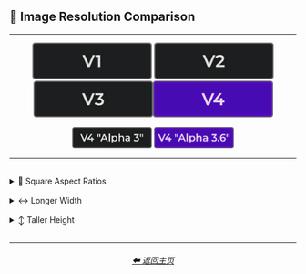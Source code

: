 <h2>📏 Image Resolution Comparison</h2>

<hr><!--------------->

<div align="center">

[<img src="/Images/Repo_Parts/Buttons/Version_Buttons/button_version_V1_inactive.webp?raw=true" alt="MidJourney V1" height="64" />](/Pages/MJ_V1/Comparison_Pages/Image_Resolution_and_Upscaling/Image_Resolution_Comparison.md)
[<img src="/Images/Repo_Parts/Buttons/Version_Buttons/button_version_V2_inactive.webp?raw=true" alt="MidJourney V2" height="64" />](/Pages/MJ_V2/Comparison_Pages/Image_Resolution_and_Upscaling/Image_Resolution_Comparison.md)
[<img src="/Images/Repo_Parts/Buttons/Version_Buttons/button_version_V3_inactive.webp?raw=true" alt="MidJourney V3" height="64" />](/Pages/MJ_V3/Comparison_Pages/Image_Resolution_and_Upscaling/Image_Resolution_Comparison.md)[<img src="/Images/Repo_Parts/Buttons/Version_Buttons/button_version_V4_active.webp?raw=true" alt="MidJourney V4" height="64" />]()

[<img src="/Images/Repo_Parts/Buttons/Comparison_Page_Buttons/Subgroups/V4_Alpha_Versions/button_V4_alpha_3_inactive.webp?raw=true" alt="V4 Alpha 3" width="140.5" />](/Pages/MJ_V4/Comparison_Pages/Image_Resolution_and_Upscaling/Image_Resolution_Comparison/Older_Versions/V4_Alpha_3.md)
[<img src="/Images/Repo_Parts/Buttons/Comparison_Page_Buttons/Subgroups/V4_Alpha_Versions/button_V4_alpha_3.6_active.webp?raw=true" alt="V4 Alpha 3.6" width="140.5" />](/Pages/MJ_V4/Comparison_Pages/Image_Resolution_and_Upscaling/Image_Resolution_Comparison/Image_Resolution_Comparison.md)

</div>

<hr>
<br>

<details><summary>🔳 Square Aspect Ratios</summary><p><div align="center">

<table>
	<tr align=center valign=middle>
		<th width=128>ar 1:1</th>
		<td><img src="/Images/MJ_V4/V4_Alpha_3.6/Comparison_Page_Images/Image_Resolution_Comparison/Sphere_ar1-1.webp?raw=true" width="256" /><p><code>1024x1024</code></p></td>
	</tr>
</table>

</div></p></details>

<br>

<details><summary>↔ Longer Width</summary><p><div align="center">

<table>
	<tr align=center valign=middle>
		<th width=128>ar 12-11</th>
		<td><img src="/Images/MJ_V4/V4_Alpha_3.6/Comparison_Page_Images/Image_Resolution_Comparison/Sphere_ar12-11.webp?raw=true" width="272" /><p><code>1088x1024</code></p></td>
	</tr>
	<tr align=center valign=middle>
		<th>ar 8-7</th>
		<td><img src="/Images/MJ_V4/V4_Alpha_3.6/Comparison_Page_Images/Image_Resolution_Comparison/Sphere_ar8-7.webp?raw=true" width="288" /><p><code>1152x1024</code></p></td>
	</tr>
	<tr align=center valign=middle>
		<th>ar 6-5</th>
		<td><img src="/Images/MJ_V4/V4_Alpha_3.6/Comparison_Page_Images/Image_Resolution_Comparison/Sphere_ar6-5.webp?raw=true" width="304" /><p><code>1216x1024</code></p></td>
	</tr>
	<tr align=center valign=middle>
		<th>ar 5-4</th>
		<td><img src="/Images/MJ_V4/V4_Alpha_3.6/Comparison_Page_Images/Image_Resolution_Comparison/Sphere_ar5-4.webp?raw=true" width="320" /><p><code>1280x1024</code></p></td>
	</tr>
	<tr align=center valign=middle>
		<th>ar 4-3</th>
		<td><img src="/Images/MJ_V4/V4_Alpha_3.6/Comparison_Page_Images/Image_Resolution_Comparison/Sphere_ar4-3.webp?raw=true" width="336" /><p><code>1344x1024</code></p></td>
	</tr>
	<tr align=center valign=middle>
		<th>ar 7-5</th>
		<td><img src="/Images/MJ_V4/V4_Alpha_3.6/Comparison_Page_Images/Image_Resolution_Comparison/Sphere_ar7-5.webp?raw=true" width="352" /><p><code>1408x1024</code></p></td>
	</tr>
	<tr align=center valign=middle>
		<th>ar 10-7</th>
		<td><img src="/Images/MJ_V4/V4_Alpha_3.6/Comparison_Page_Images/Image_Resolution_Comparison/Sphere_ar10-7.webp?raw=true" width="368" /><p><code>1472x1024</code></p></td>
	</tr>
	<tr align=center valign=middle>
		<th>ar 3-2</th>
		<td><img src="/Images/MJ_V4/V4_Alpha_3.6/Comparison_Page_Images/Image_Resolution_Comparison/Sphere_ar3-2.webp?raw=true" width="384" /><p><code>1536x1024</code></p></td>
	</tr>
	<tr align=center valign=middle>
		<th>ar 11-7</th>
		<td><img src="/Images/MJ_V4/V4_Alpha_3.6/Comparison_Page_Images/Image_Resolution_Comparison/Sphere_ar11-7.webp?raw=true" width="400" /><p><code>1600x1024</code></p></td>
	</tr>
	<tr align=center valign=middle>
		<th>ar 8-5</th>
		<td><img src="/Images/MJ_V4/V4_Alpha_3.6/Comparison_Page_Images/Image_Resolution_Comparison/Sphere_ar8-5.webp?raw=true" width="416" /><p><code>1664x1024</code></p></td>
	</tr>
	<tr align=center valign=middle>
		<th>ar 5-3</th>
		<td><img src="/Images/MJ_V4/V4_Alpha_3.6/Comparison_Page_Images/Image_Resolution_Comparison/Sphere_ar5-3.webp?raw=true" width="432" /><p><code>1728x1024</code></p></td>
	</tr>
	<tr align=center valign=middle>
		<th>ar 7-4</th>
		<td><img src="/Images/MJ_V4/V4_Alpha_3.6/Comparison_Page_Images/Image_Resolution_Comparison/Sphere_ar7-4.webp?raw=true" width="448" /><p><code>1792x1024</code></p></td>
	</tr>
	<tr align=center valign=middle>
		<th>ar 9-5</th>
		<td><img src="/Images/MJ_V4/V4_Alpha_3.6/Comparison_Page_Images/Image_Resolution_Comparison/Sphere_ar9-5.webp?raw=true" width="464" /><p><code>1856x1024</code></p></td>
	</tr>
	<tr align=center valign=middle>
		<th>ar 13-7</th>
		<td><img src="/Images/MJ_V4/V4_Alpha_3.6/Comparison_Page_Images/Image_Resolution_Comparison/Sphere_ar13-7.webp?raw=true" width="480" /><p><code>1920x1024</code></p></td>
	</tr>
	<tr align=center valign=middle>
		<th>ar 2-1</th>
		<td><img src="/Images/MJ_V4/V4_Alpha_3.6/Comparison_Page_Images/Image_Resolution_Comparison/Sphere_ar2-1.webp?raw=true" width="512" /><p><code>2048x1024</code></p></td>
	</tr>
</table>

</div></p></details>

<br>

<details><summary>↕ Taller Height</summary><p><div align="center">

<table>
	<tr align=center valign=middle>
		<th width=128>ar 11-12</th>
		<td><img src="/Images/MJ_V4/V4_Alpha_3.6/Comparison_Page_Images/Image_Resolution_Comparison/Sphere_ar11-12.webp?raw=true" width="256" /><p><code>1024x1088</code></p></td>
	</tr>
	<tr align=center valign=middle>
		<th>ar 7-8</th>
		<td><img src="/Images/MJ_V4/V4_Alpha_3.6/Comparison_Page_Images/Image_Resolution_Comparison/Sphere_ar7-8.webp?raw=true" width="256" /><p><code>1024x1152</code></p></td>
	</tr>
	<tr align=center valign=middle>
		<th>ar 5-6</th>
		<td><img src="/Images/MJ_V4/V4_Alpha_3.6/Comparison_Page_Images/Image_Resolution_Comparison/Sphere_ar5-6.webp?raw=true" width="256" /><p><code>1024x1216</code></p></td>
	</tr>
	<tr align=center valign=middle>
		<th>ar 4-5</th>
		<td><img src="/Images/MJ_V4/V4_Alpha_3.6/Comparison_Page_Images/Image_Resolution_Comparison/Sphere_ar4-5.webp?raw=true" width="256" /><p><code>1024x1280</code></p></td>
	</tr>
	<tr align=center valign=middle>
		<th>ar 3-4</th>
		<td><img src="/Images/MJ_V4/V4_Alpha_3.6/Comparison_Page_Images/Image_Resolution_Comparison/Sphere_ar3-4.webp?raw=true" width="256" /><p><code>1024x1344</code></p></td>
	</tr>
	<tr align=center valign=middle>
		<th>ar 5-7</th>
		<td><img src="/Images/MJ_V4/V4_Alpha_3.6/Comparison_Page_Images/Image_Resolution_Comparison/Sphere_ar5-7.webp?raw=true" width="256" /><p><code>1024x1408</code></p></td>
	</tr>
	<tr align=center valign=middle>
		<th>ar 7-10</th>
		<td><img src="/Images/MJ_V4/V4_Alpha_3.6/Comparison_Page_Images/Image_Resolution_Comparison/Sphere_ar7-10.webp?raw=true" width="256" /><p><code>1024x1472</code></p></td>
	</tr>
	<tr align=center valign=middle>
		<th>ar 2-3</th>
		<td><img src="/Images/MJ_V4/V4_Alpha_3.6/Comparison_Page_Images/Image_Resolution_Comparison/Sphere_ar2-3.webp?raw=true" width="256" /><p><code>1024x1536</code></p></td>
	</tr>
	<tr align=center valign=middle>
		<th>ar 7-11</th>
		<td><img src="/Images/MJ_V4/V4_Alpha_3.6/Comparison_Page_Images/Image_Resolution_Comparison/Sphere_ar7-11.webp?raw=true" width="256" /><p><code>1024x1600</code></p></td>
	</tr>
	<tr align=center valign=middle>
		<th>ar 5-8</th>
		<td><img src="/Images/MJ_V4/V4_Alpha_3.6/Comparison_Page_Images/Image_Resolution_Comparison/Sphere_ar5-8.webp?raw=true" width="256" /><p><code>1024x1664</code></p></td>
	</tr>
	<tr align=center valign=middle>
		<th>ar 3-5</th>
		<td><img src="/Images/MJ_V4/V4_Alpha_3.6/Comparison_Page_Images/Image_Resolution_Comparison/Sphere_ar3-5.webp?raw=true" width="256" /><p><code>1024x1728</code></p></td>
	</tr>
	<tr align=center valign=middle>
		<th>ar 4-7</th>
		<td><img src="/Images/MJ_V4/V4_Alpha_3.6/Comparison_Page_Images/Image_Resolution_Comparison/Sphere_ar4-7.webp?raw=true" width="256" /><p><code>1024x1792</code></p></td>
	</tr>
	<tr align=center valign=middle>
		<th>ar 5-9</th>
		<td><img src="/Images/MJ_V4/V4_Alpha_3.6/Comparison_Page_Images/Image_Resolution_Comparison/Sphere_ar5-9.webp?raw=true" width="256" /><p><code>1024x1856</code></p></td>
	</tr>
	<tr align=center valign=middle>
		<th>ar 7-13</th>
		<td><img src="/Images/MJ_V4/V4_Alpha_3.6/Comparison_Page_Images/Image_Resolution_Comparison/Sphere_ar7-13.webp?raw=true" width="256" /><p><code>1024x1920</code></p></td>
	</tr>
	<tr align=center valign=middle>
		<th>ar 1-2</th>
		<td><img src="/Images/MJ_V4/V4_Alpha_3.6/Comparison_Page_Images/Image_Resolution_Comparison/Sphere_ar1-2.webp?raw=true" width="256" /><p><code>1024x2048</code></p></td>
	</tr>
</table>

</div></p></details>

<br>

<hr><!--------------->
<div align="center">
<h6><a href="/README.md">⬅ 返回主页</a></h6>
</div>
